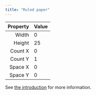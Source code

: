 ```yaml
---
title: "Ruled paper"
---
```


| Property | Value |
| --------:|:----- |
|    Width | 0     |
|   Height | 25    |
|  Count X | 0     |
|  Count Y | 1     |
|  Space X | 0     |
|  Space Y | 0     |

See [the introduction](intro) for more information.
